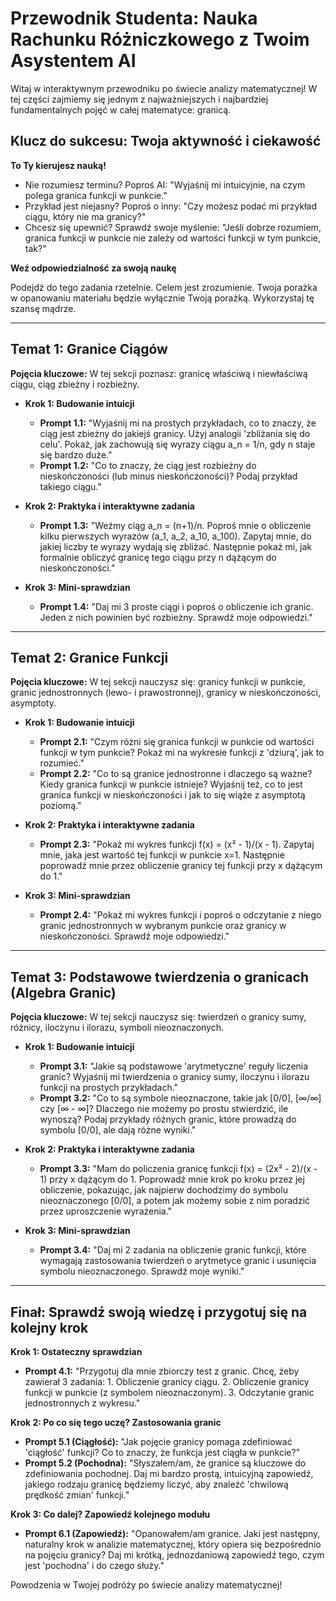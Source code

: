 # Przewodnik Studenta: Nauka Rachunku Różniczkowego z Twoim Asystentem AI

Witaj w interaktywnym przewodniku po świecie analizy matematycznej! W tej części zajmiemy się jednym z najważniejszych i najbardziej fundamentalnych pojęć w całej matematyce: granicą.

## Klucz do sukcesu: Twoja aktywność i ciekawość

**To Ty kierujesz nauką!**

* Nie rozumiesz terminu? Poproś AI: "Wyjaśnij mi intuicyjnie, na czym polega granica funkcji w punkcie."
* Przykład jest niejasny? Poproś o inny: "Czy możesz podać mi przykład ciągu, który nie ma granicy?"
* Chcesz się upewnić? Sprawdź swoje myślenie: "Jeśli dobrze rozumiem, granica funkcji w punkcie nie zależy od wartości funkcji w tym punkcie, tak?"

**Weź odpowiedzialność za swoją naukę**

Podejdź do tego zadania rzetelnie. Celem jest zrozumienie. Twoja porażka w opanowaniu materiału będzie wyłącznie Twoją porażką. Wykorzystaj tę szansę mądrze.

---

## Temat 1: Granice Ciągów

**Pojęcia kluczowe:** W tej sekcji poznasz: granicę właściwą i niewłaściwą ciągu, ciąg zbieżny i rozbieżny.

* **Krok 1: Budowanie intuicji**
    * **Prompt 1.1:** "Wyjaśnij mi na prostych przykładach, co to znaczy, że ciąg jest zbieżny do jakiejś granicy. Użyj analogii 'zbliżania się do celu'. Pokaż, jak zachowują się wyrazy ciągu a_n = 1/n, gdy n staje się bardzo duże."
    * **Prompt 1.2:** "Co to znaczy, że ciąg jest rozbieżny do nieskończoności (lub minus nieskończoności)? Podaj przykład takiego ciągu."

* **Krok 2: Praktyka i interaktywne zadania**
    * **Prompt 1.3:** "Weźmy ciąg a_n = (n+1)/n. Poproś mnie o obliczenie kilku pierwszych wyrazów (a_1, a_2, a_10, a_100). Zapytaj mnie, do jakiej liczby te wyrazy wydają się zbliżać. Następnie pokaż mi, jak formalnie obliczyć granicę tego ciągu przy n dążącym do nieskończoności."

* **Krok 3: Mini-sprawdzian**
    * **Prompt 1.4:** "Daj mi 3 proste ciągi i poproś o obliczenie ich granic. Jeden z nich powinien być rozbieżny. Sprawdź moje odpowiedzi."

---

## Temat 2: Granice Funkcji

**Pojęcia kluczowe:** W tej sekcji nauczysz się: granicy funkcji w punkcie, granic jednostronnych (lewo- i prawostronnej), granicy w nieskończoności, asymptoty.

* **Krok 1: Budowanie intuicji**
    * **Prompt 2.1:** "Czym różni się granica funkcji w punkcie od wartości funkcji w tym punkcie? Pokaż mi na wykresie funkcji z 'dziurą', jak to rozumieć."
    * **Prompt 2.2:** "Co to są granice jednostronne i dlaczego są ważne? Kiedy granica funkcji w punkcie istnieje? Wyjaśnij też, co to jest granica funkcji w nieskończoności i jak to się wiąże z asymptotą poziomą."

* **Krok 2: Praktyka i interaktywne zadania**
    * **Prompt 2.3:** "Pokaż mi wykres funkcji f(x) = (x² - 1)/(x - 1). Zapytaj mnie, jaka jest wartość tej funkcji w punkcie x=1. Następnie poprowadź mnie przez obliczenie granicy tej funkcji przy x dążącym do 1."

* **Krok 3: Mini-sprawdzian**
    * **Prompt 2.4:** "Pokaż mi wykres funkcji i poproś o odczytanie z niego granic jednostronnych w wybranym punkcie oraz granicy w nieskończoności. Sprawdź moje odpowiedzi."

---

## Temat 3: Podstawowe twierdzenia o granicach (Algebra Granic)

**Pojęcia kluczowe:** W tej sekcji nauczysz się: twierdzeń o granicy sumy, różnicy, iloczynu i ilorazu, symboli nieoznaczonych.

* **Krok 1: Budowanie intuicji**
    * **Prompt 3.1:** "Jakie są podstawowe 'arytmetyczne' reguły liczenia granic? Wyjaśnij mi twierdzenia o granicy sumy, iloczynu i ilorazu funkcji na prostych przykładach."
    * **Prompt 3.2:** "Co to są symbole nieoznaczone, takie jak [0/0], [$\infty$/$\infty$] czy [$\infty$ - $\infty$]? Dlaczego nie możemy po prostu stwierdzić, ile wynoszą? Podaj przykłady różnych granic, które prowadzą do symbolu [0/0], ale dają różne wyniki."

* **Krok 2: Praktyka i interaktywne zadania**
    * **Prompt 3.3:** "Mam do policzenia granicę funkcji f(x) = (2x² - 2)/(x - 1) przy x dążącym do 1. Poprowadź mnie krok po kroku przez jej obliczenie, pokazując, jak najpierw dochodzimy do symbolu nieoznaczonego [0/0], a potem jak możemy sobie z nim poradzić przez uproszczenie wyrażenia."

* **Krok 3: Mini-sprawdzian**
    * **Prompt 3.4:** "Daj mi 2 zadania na obliczenie granic funkcji, które wymagają zastosowania twierdzeń o arytmetyce granic i usunięcia symbolu nieoznaczonego. Sprawdź moje wyniki."

---

## Finał: Sprawdź swoją wiedzę i przygotuj się na kolejny krok

**Krok 1: Ostateczny sprawdzian**

* **Prompt 4.1:** "Przygotuj dla mnie zbiorczy test z granic. Chcę, żeby zawierał 3 zadania: 1. Obliczenie granicy ciągu. 2. Obliczenie granicy funkcji w punkcie (z symbolem nieoznaczonym). 3. Odczytanie granic jednostronnych z wykresu."

**Krok 2: Po co się tego uczę? Zastosowania granic**

* **Prompt 5.1 (Ciągłość):** "Jak pojęcie granicy pomaga zdefiniować 'ciągłość' funkcji? Co to znaczy, że funkcja jest ciągła w punkcie?"
* **Prompt 5.2 (Pochodna):** "Słyszałem/am, że granice są kluczowe do zdefiniowania pochodnej. Daj mi bardzo prostą, intuicyjną zapowiedź, jakiego rodzaju granicę będziemy liczyć, aby znaleźć 'chwilową prędkość zmian' funkcji."

**Krok 3: Co dalej? Zapowiedź kolejnego modułu**

* **Prompt 6.1 (Zapowiedź):** "Opanowałem/am granice. Jaki jest następny, naturalny krok w analizie matematycznej, który opiera się bezpośrednio na pojęciu granicy? Daj mi krótką, jednozdaniową zapowiedź tego, czym jest 'pochodna' i do czego służy."

Powodzenia w Twojej podróży po świecie analizy matematycznej!